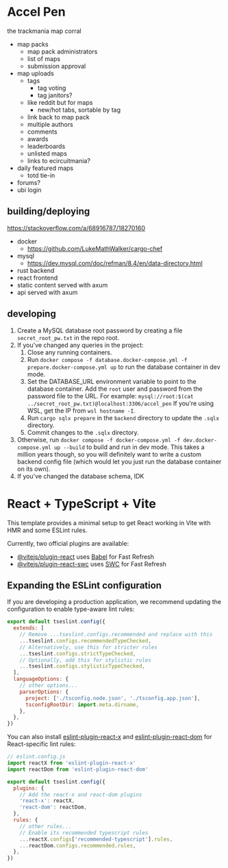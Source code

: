 # Accel Pen

the trackmania map corral

- map packs
  - map pack administrators
  - list of maps
  - submission approval
- map uploads
  - tags
    * tag voting
    * tag janitors?
  * like reddit but for maps
    * new/hot tabs, sortable by tag
  - link back to map pack
  - multiple authors
  - comments
  - awards
  - leaderboards
  - unlisted maps
  * links to ecircuitmania?
- daily featured maps
  - totd tie-in
- forums?
- ubi login


## building/deploying

https://stackoverflow.com/a/68916787/18270160

- docker
  - https://github.com/LukeMathWalker/cargo-chef
- mysql
  - https://dev.mysql.com/doc/refman/8.4/en/data-directory.html
- rust backend
- react frontend
- static content served with axum
- api served with axum


## developing

1. Create a MySQL database root password by creating a file `secret_root_pw.txt` in the repo root.
2. If you've changed any queries in the project:
    1. Close any running containers.
    2. Run `docker compose -f database.docker-compose.yml -f prepare.docker-compose.yml up` to run the
       database container in dev mode.
    3. Set the DATABASE_URL environment variable to point to the database container. Add the `root`
       user and password from the password file to the URL. For example:
       `mysql://root:$(cat ../secret_root_pw.txt)@localhost:3306/accel_pen`
       If you're using WSL, get the IP from `wsl hostname -I`. 
    3. Run `cargo sqlx prepare` in the `backend` directory to update the `.sqlx` directory.
    4. Commit changes to the `.sqlx` directory.
3. Otherwise, run `docker compose -f docker-compose.yml -f dev.docker-compose.yml up --build` to build
   and run in dev mode. This takes a million years though, so you will definitely want to write a
   custom backend config file (which would let you just run the database container on its own).
4. If you've changed the database schema, IDK


# React + TypeScript + Vite

This template provides a minimal setup to get React working in Vite with HMR and some ESLint rules.

Currently, two official plugins are available:

- [@vitejs/plugin-react](https://github.com/vitejs/vite-plugin-react/blob/main/packages/plugin-react/README.md) uses [Babel](https://babeljs.io/) for Fast Refresh
- [@vitejs/plugin-react-swc](https://github.com/vitejs/vite-plugin-react-swc) uses [SWC](https://swc.rs/) for Fast Refresh

## Expanding the ESLint configuration

If you are developing a production application, we recommend updating the configuration to enable type-aware lint rules:

```js
export default tseslint.config({
  extends: [
    // Remove ...tseslint.configs.recommended and replace with this
    ...tseslint.configs.recommendedTypeChecked,
    // Alternatively, use this for stricter rules
    ...tseslint.configs.strictTypeChecked,
    // Optionally, add this for stylistic rules
    ...tseslint.configs.stylisticTypeChecked,
  ],
  languageOptions: {
    // other options...
    parserOptions: {
      project: ['./tsconfig.node.json', './tsconfig.app.json'],
      tsconfigRootDir: import.meta.dirname,
    },
  },
})
```

You can also install [eslint-plugin-react-x](https://github.com/Rel1cx/eslint-react/tree/main/packages/plugins/eslint-plugin-react-x) and [eslint-plugin-react-dom](https://github.com/Rel1cx/eslint-react/tree/main/packages/plugins/eslint-plugin-react-dom) for React-specific lint rules:

```js
// eslint.config.js
import reactX from 'eslint-plugin-react-x'
import reactDom from 'eslint-plugin-react-dom'

export default tseslint.config({
  plugins: {
    // Add the react-x and react-dom plugins
    'react-x': reactX,
    'react-dom': reactDom,
  },
  rules: {
    // other rules...
    // Enable its recommended typescript rules
    ...reactX.configs['recommended-typescript'].rules,
    ...reactDom.configs.recommended.rules,
  },
})
```
